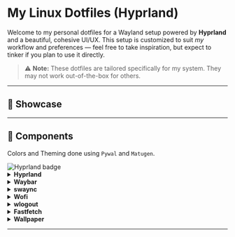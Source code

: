 # My Linux Dotfiles (Hyprland)

Welcome to my personal dotfiles for a Wayland setup powered by **Hyprland** and a beautiful, cohesive UI/UX. This setup is customized to suit *my* workflow and preferences — feel free to take inspiration, but expect to tinker if you plan to use it directly.

> ⚠️ **Note:** These dotfiles are tailored specifically for my system. They may not work out-of-the-box for others.

---

## 📸 Showcase


---

## 🔧 Components

Colors and Theming done using `Pywal` and `Matugen`.

<img src="https://img.shields.io/badge/Hyprland-58E1FF?style=flat&logo=hyprland&logoColor=white" alt="Hyprland badge" />
<details>
<summary><strong>Hyprland</strong></summary><br>

<table>
 <tr>
    <td><img src="./screenshots/hypr/shot_1.png" width="1200"/></td>
    <td><img src="./screenshots/hypr/shot_2.png" width="1200"/></td>
    <td><img src="./screenshots/hypr/shot_3.png" width="1200"/></td>
    <td><img src="./screenshots/hypr/shot_4.png" width="1200"/></td>
  </tr>
</table>
<br>

- Dynamic tiling Wayland window manager
- Configured for gaps, rounded corners, blur, and animations
- Custom keybindings, window rules, and per-monitor settings
- [Config](.config/hypr)
- [Hyprland](https://hyprland.org/)


</details>

<details>
<summary><strong>Waybar</strong></summary><br>
<img src="./screenshots/waybar/shot_1.png" width="1200"/><br>
<img src="./screenshots/waybar/shot_2.png" width="1200"/>
<br>

- Clean and modular status bar
- Modules: Workspaces, CPU, RAM, network, battery, clock, tray
- Styled using a custom CSS theme
- [Config](.config/waybar)
- [Waybar Github](https://github.com/Alexays/Waybar)


</details>

<details>
<summary><strong>swaync</strong></summary><br>
<img src="./screenshots/swaync/shot_2.png" width="200" align="top" />
<img src="./screenshots/swaync/shot_1.png" width="200" align="top" />
<br>
  
- Lightweight Wayland-native notification daemon
- Styled with matching theme to Waybar
- Auto-dismiss and grouping enabled
- [Config](.config/swaync)
- [Swaync Github](https://github.com/ErikReider/SwayNotificationCenter)

</details>

<details>
<summary><strong>Wofi</strong></summary><br>
<img src="./screenshots/wofi/shot_1.png" width="800"/><br>
<img src="./screenshots/wofi/shot_2.png" width="800"/>
<br>

- Minimal GTK-based app launcher (dmenu alternative)
- Fuzzy matching enabled
- Matches global theme
- [Config](.config/wofi)
- [Wofi Github](https://github.com/SimplyCEO/wofi)

</details>

<details>
<summary><strong>wlogout</strong></summary><br>
<img src="./screenshots/wlogout/shot_1.png" width="800"/><br>
<img src="./screenshots/wlogout/shot_2.png" width="800"/>
<br>

- Custom power menu with styled icons
- Logout, shutdown, reboot, etc.
- Positioned centrally with blur background
- [Config](.config/wlogout)
- [Wlogout Github](https://github.com/ArtsyMacaw/wlogout)

</details>

<details>
<summary><strong>Fastfetch</strong></summary>

- Fast terminal system fetch tool
- Themed output to match the rest of the system
- [Config](.config/fastfetch)
- [Fastfetch Github](https://github.com/fastfetch-cli/fastfetch)

</details>

<details>
<summary><strong>Wallpaper</strong></summary>
  
- A collection of hand-picked wallpapers
- Set using `waypaper` with `swww` backend.
  
<img src="./screenshots/wallpaper/waypaper.png" width="800"/><br>
  
<table>
 <tr>
    <td><img src="./wallpapers/art.jpg" width="200"/></td>
    <td><img src="./wallpapers/wallhaven-jxr2pw.jpg" width="200"/></td>
    <td><img src="./wallpapers/wallhaven-2y6wwg.jpg" width="200"/></td>
  </tr>
</table>

- [Waypaper Github](https://github.com/anufrievroman/waypaper)
</details>
 
---
